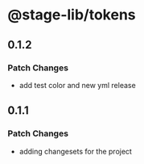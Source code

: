 # @stage-lib/tokens

## 0.1.2

### Patch Changes

- add test color and new yml release

## 0.1.1

### Patch Changes

- adding changesets for the project
